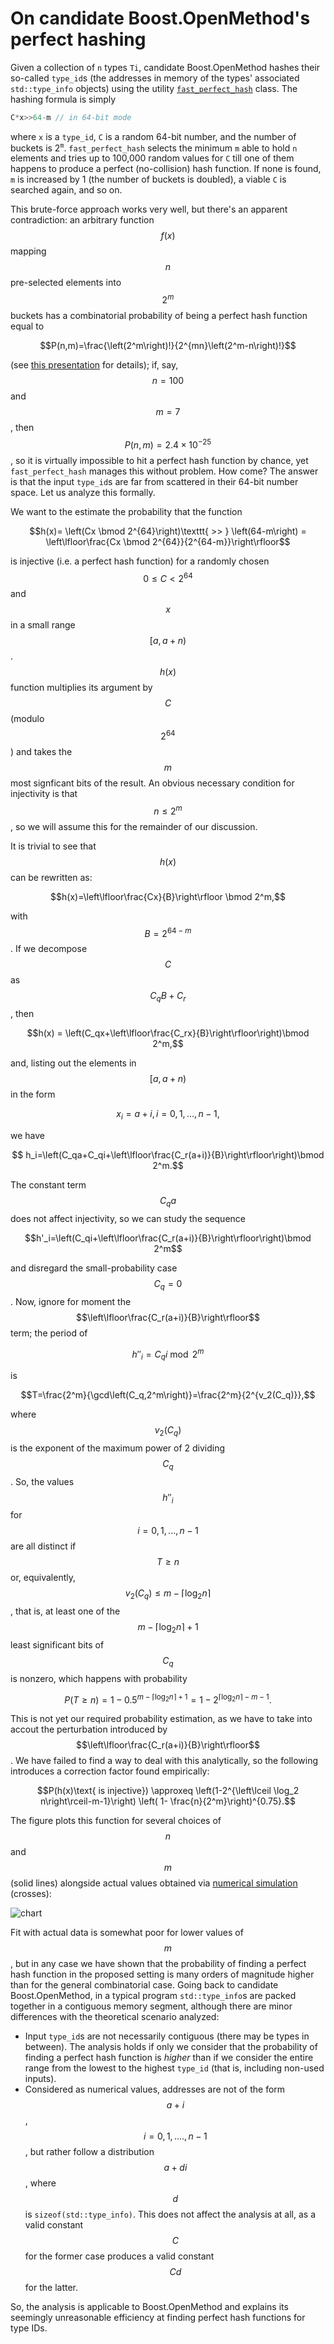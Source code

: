 # On candidate Boost.OpenMethod's perfect hashing

Given a collection of `n` types `Ti`, candidate Boost.OpenMethod hashes their so-called
`type_id`s (the addresses in memory of the types' associated `std::type_info` objects) using
the utility [`fast_perfect_hash`](https://jll63.github.io/Boost.OpenMethod/#virtual_ptr_fast_perfect_hash)
class. The hashing formula is simply

```cpp
C*x>>64-m // in 64-bit mode
```

where `x` is a `type_id`, `C` is a random 64-bit number, and the number of buckets is 2<sup>`m`</sup>.
`fast_perfect_hash` selects the minimum `m` able to hold `n` elements and tries up to 100,000 random values
for `C` till one of them happens to produce a perfect (no-collision) hash function. If none is found,
`m` is increased by 1 (the number of buckets is doubled), a viable `C` is searched again, and so on.

This brute-force approach works very well, but there's an apparent contradiction: an arbitrary
function $$f(x)$$ mapping $$n$$ pre-selected elements into $$2^m$$ buckets has a combinatorial probability
of being a perfect hash function equal to

$$P(n,m)=\frac{\left(2^m\right)!}{2^{mn}\left(2^m-n\right)!}$$

(see [this presentation](https://github.com/joaquintides/usingstdcpp2024) for details);
if, say, $$n=100$$ and $$m=7$$, then $$P(n,m)=2.4\times 10^{-25}$$, so it is
virtually impossible to hit a perfect hash function by chance, yet `fast_perfect_hash`
manages this without problem. How come? The answer is that the input `type_id`s are far from
scattered in their 64-bit number space. Let us analyze this formally.

We want to the estimate the probability that the function

$$h(x)= \left(Cx \bmod 2^{64}\right)\texttt{ >> } \left(64-m\right) = \left\lfloor\frac{Cx \bmod 2^{64}}{2^{64-m}}\right\rfloor$$

is injective (i.e. a perfect hash function) for a randomly chosen $$0\le C<2^{64}$$ and $$x$$ in a small range $$[a,a+n)$$.
$$h(x)$$ function multiplies its argument by $$C$$ (modulo $$2^{64}$$) and takes the $$m$$ most signficant bits of the result.
An obvious necessary condition for injectivity is that $$n\le 2^m$$, so we will assume this for the remainder
of our discussion.

It is trivial to see that $$h(x)$$ can be rewritten as:

$$h(x)=\left\lfloor\frac{Cx}{B}\right\rfloor \bmod 2^m,$$

with $$B=2^{64-m}$$. If we decompose $$C$$ as $$C_qB+C_r$$, then

$$h(x) = \left(C_qx+\left\lfloor\frac{C_rx}{B}\right\rfloor\right)\bmod 2^m,$$

and, listing out the elements in  $$[a,a+n)$$ in the form

$$x_i=a+i, i=0,1,...,n-1,$$

we have

$$ h_i=\left(C_qa+C_qi+\left\lfloor\frac{C_r(a+i)}{B}\right\rfloor\right)\bmod 2^m.$$

The constant term $$C_qa$$ does not affect injectivity, so we can study the sequence

$$h'_i=\left(C_qi+\left\lfloor\frac{C_r(a+i)}{B}\right\rfloor\right)\bmod 2^m$$

and disregard the small-probability case $$C_q=0$$. Now, ignore for moment the
$$\left\lfloor\frac{C_r(a+i)}{B}\right\rfloor$$ term; the period of 

$$h''_i=C_qi\bmod 2^m$$

is

$$T=\frac{2^m}{\gcd\left(C_q,2^m\right)}=\frac{2^m}{2^{v_2(C_q)}},$$

where $$v_2(C_q)$$ is the exponent of the maximum power of 2 dividing $$C_q$$.
So, the values $$h''_i$$ for $$i=0,1,...,n-1$$ are all distinct if $$T\ge n$$
or, equivalently, $$v_2(C_q)\le m-\left\lceil \log_2 n \right\rceil$$, that is,
at least one of the 
$$m-\left\lceil \log_2 n\right\rceil +1$$ least significant bits of $$C_q$$ is nonzero, which happens with probability

$$P(T\ge n)=1-0.5^{m-\left\lceil \log_2 n\right\rceil+1}=1-2^{\left\lceil \log_2 n\right\rceil-m-1}.$$

This is not yet our required probability estimation, as we have to take into accout the
perturbation introduced by $$\left\lfloor\frac{C_r(a+i)}{B}\right\rfloor$$.
We have failed to find a way to deal with this analytically, so the following
introduces a correction factor found empirically:

$$P(h(x)\text{ is injective}) \approxeq \left(1-2^{\left\lceil \log_2 n\right\rceil-m-1}\right) \left( 1- \frac{n}{2^m}\right)^{0.75}.$$

The figure plots this function for several choices of $$n$$ and $$m$$ (solid lines)
alongside actual values obtained via [numerical simulation](simulation.cpp) (crosses):

![chart](chart.png)

Fit with actual data is somewhat poor for lower values of $$m$$, but in any case
we have shown that the probability of finding a perfect hash function in the
proposed setting is many orders of magnitude higher than for the general combinatorial
case. Going back to candidate Boost.OpenMethod, in a typical program `std::type_info`s
are packed together in a contiguous memory segment, although there are minor
differences with the theoretical scenario analyzed:

* Input `type_id`s are not necessarily contiguous (there may be types in between).
The analysis holds if only we consider that the probability of finding a perfect hash
function is _higher_ than if we consider the entire range from the lowest to the highest
`type_id` (that is, including non-used inputs). 
* Considered as numerical values, addresses are not of the form $$a+i$$, $$i=0,1,....,n-1$$,
but rather follow a distribution $$a+di$$, where $$d$$ is `sizeof(std::type_info)`.
This does not affect the analysis at all, as a valid constant $$C$$ for the former case
produces a valid constant $$Cd$$ for the latter.

So, the analysis is applicable to Boost.OpenMethod and explains its seemingly unreasonable
efficiency at finding perfect hash functions for type IDs.
